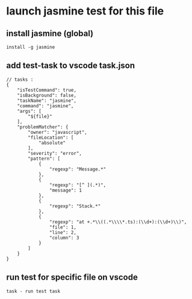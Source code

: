 # launch jasmine test for this file

## install jasmine (global)

```
install -g jasmine
```

## add test-task to vscode task.json

```
// tasks : 
{
	"isTestCommand": true,
	"isBackground": false,
	"taskName": "jasmine",
	"command": "jasmine",
	"args": [
		"${file}"
	],
	"problemMatcher": {
		"owner": "javascript",
		"fileLocation": [
			"absolute"
		],
		"severity": "error",
		"pattern": [
			{
				"regexp": "Message.*"
			},
			{
				"regexp": "[^ ](.*)",
				"message": 1
			},
			{
				"regexp": "Stack.*"
			},
			{
				"regexp": "at +.*\\((.*\\\\*.ts):(\\d+):(\\d+)\\)",
				"file": 1,
				"line": 2,
				"column": 3
			}
		]
	}
}
```

## run test for specific file on vscode

```
task - run test task
```
